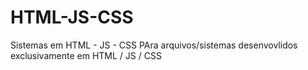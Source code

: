 # HTML-JS-CSS
Sistemas em HTML - JS - CSS
PAra arquivos/sistemas desenvovlidos exclusivamente em HTML / JS / CSS
